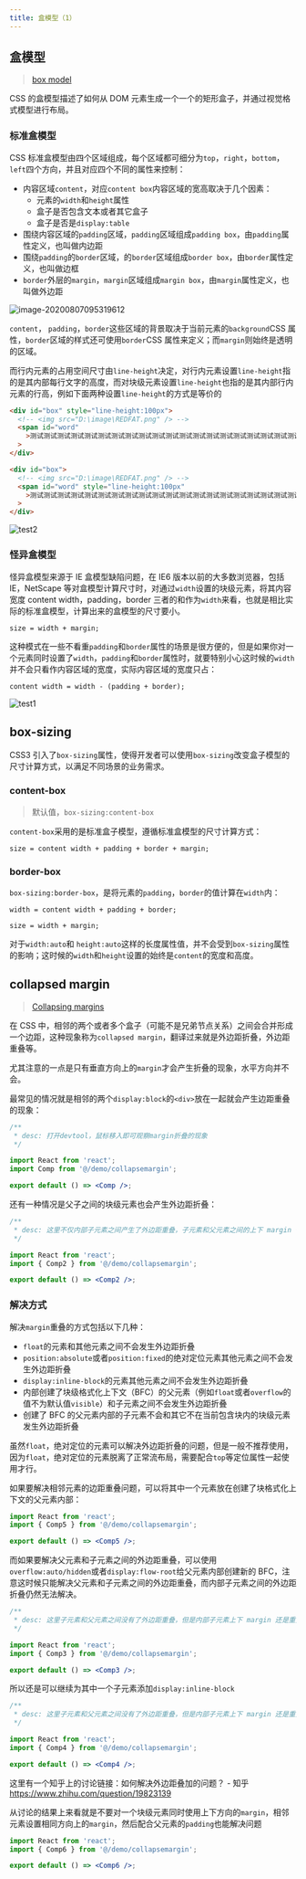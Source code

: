 ```yaml
---
title: 盒模型（1）
---
```


## 盒模型

> [box model](https://www.w3.org/TR/CSS22/box.html)

CSS 的盒模型描述了如何从 DOM 元素生成一个一个的矩形盒子，并通过视觉格式模型进行布局。

### 标准盒模型

CSS 标准盒模型由四个区域组成，每个区域都可细分为`top`，`right`，`bottom`，`left`四个方向，并且对应四个不同的属性来控制：

- 内容区域`content`，对应`content box`内容区域的宽高取决于几个因素：
  - 元素的`width`和`height`属性
  - 盒子是否包含文本或者其它盒子
  - 盒子是否是`display:table`
- 围绕内容区域的`padding`区域，`padding`区域组成`padding box`，由`padding`属性定义，也叫做内边距
- 围绕`padding`的`border`区域，的`border`区域组成`border box`，由`border`属性定义，也叫做边框
- `border`外层的`margin`，`margin`区域组成`margin box`，由`margin`属性定义，也叫做外边距

![image-20200807095319612](../../images/image-20200807095319612.png)

`content`， `padding`，`border`这些区域的背景取决于当前元素的`background`CSS 属性，`border`区域的样式还可使用`border`CSS 属性来定义；而`margin`则始终是透明的区域。

而行内元素的占用空间尺寸由`line-height`决定，对行内元素设置`line-height`指的是其内部每行文字的高度，而对块级元素设置`line-height`也指的是其内部行内元素的行高，例如下面两种设置`line-height`的方式是等价的

```html
<div id="box" style="line-height:100px">
  <!-- <img src="D:\image\REDFAT.png" /> -->
  <span id="word"
    >测试测试测试测试测试测试测试测试测试测试测试测试测试测试测试测试测试测试测试测试测试测试测试测试</span
  >
</div>
```

```html
<div id="box">
  <!-- <img src="D:\image\REDFAT.png" /> -->
  <span id="word" style="line-height:100px"
    >测试测试测试测试测试测试测试测试测试测试测试测试测试测试测试测试测试测试测试测试测试测试测试测试</span
  >
</div>
```

![test2](../../images/test2.gif)

### 怪异盒模型

怪异盒模型来源于 IE 盒模型缺陷问题，在 IE6 版本以前的大多数浏览器，包括 IE，NetScape 等对盒模型计算尺寸时，对通过`width`设置的块级元素，将其内容宽度 content width，padding，border 三者的和作为`width`来看，也就是相比实际的标准盒模型，计算出来的盒模型的尺寸要小。

```shell
size = width + margin;
```

这种模式在一些不看重`padding`和`border`属性的场景是很方便的，但是如果你对一个元素同时设置了`width`，`padding`和`border`属性时，就要特别小心这时候的`width`并不会只看作内容区域的宽度，实际内容区域的宽度只占：

```shell
content width = width - (padding + border);
```

![test1](../../images/test1.gif)

## box-sizing

CSS3 引入了`box-sizing`属性，使得开发者可以使用`box-sizing`改变盒子模型的尺寸计算方式，以满足不同场景的业务需求。

### content-box

> 默认值，`box-sizing:content-box`

`content-box`采用的是标准盒子模型，遵循标准盒模型的尺寸计算方式：

```shell
size = content width + padding + border + margin;
```

### border-box

`box-sizing:border-box`，是将元素的`padding`，`border`的值计算在`width`内：

```shell
width = content width + padding + border;

size = width + margin;
```

对于`width:auto`和 `height:auto`这样的长度属性值，并不会受到`box-sizing`属性的影响；这时候的`width`和`height`设置的始终是`content`的宽度和高度。

## collapsed margin

> [Collapsing margins](https://www.w3.org/TR/CSS22/box.html#collapsing-margins)

在 CSS 中，相邻的两个或者多个盒子（可能不是兄弟节点关系）之间会合并形成一个边距，这种现象称为`collapsed margin`，翻译过来就是外边距折叠，外边距重叠等。

尤其注意的一点是只有垂直方向上的`margin`才会产生折叠的现象，水平方向并不会。

最常见的情况就是相邻的两个`display:block`的`<div>`放在一起就会产生边距重叠的现象：

```jsx
/**
 * desc: 打开devtool，鼠标移入即可观察margin折叠的现象
 */

import React from 'react';
import Comp from '@/demo/collapsemargin';

export default () => <Comp />;
```

还有一种情况是父子之间的块级元素也会产生外边距折叠：

```jsx
/**
 * desc: 这里不仅内部子元素之间产生了外边距重叠，子元素和父元素之间的上下 margin 也重叠在了一起
 */

import React from 'react';
import { Comp2 } from '@/demo/collapsemargin';

export default () => <Comp2 />;
```

### 解决方式

解决`margin`重叠的方式包括以下几种：

- `float`的元素和其他元素之间不会发生外边距折叠
- `position:absolute`或者`position:fixed`的绝对定位元素其他元素之间不会发生外边距折叠
- `display:inline-block`的元素其他元素之间不会发生外边距折叠
- 内部创建了块级格式化上下文（BFC）的父元素（例如`float`或者`overflow`的值不为默认值`visible`）和子元素之间不会发生外边距折叠
- 创建了 BFC 的父元素内部的子元素不会和其它不在当前包含块内的块级元素发生外边距折叠

虽然`float`，绝对定位的元素可以解决外边距折叠的问题，但是一般不推荐使用，因为`float`，绝对定位的元素脱离了正常流布局，需要配合`top`等定位属性一起使用才行。

如果要解决相邻元素的边距重叠问题，可以将其中一个元素放在创建了块格式化上下文的父元素内部：

```jsx
import React from 'react';
import { Comp5 } from '@/demo/collapsemargin';

export default () => <Comp5 />;
```

而如果要解决父元素和子元素之间的外边距重叠，可以使用`overflow:auto/hidden`或者`display:flow-root`给父元素内部创建新的 BFC，注意这时候只能解决父元素和子元素之间的外边距重叠，而内部子元素之间的外边距折叠仍然无法解决。

```jsx
/**
 * desc: 这里子元素和父元素之间没有了外边距重叠，但是内部子元素上下 margin 还是重叠在一起
 */

import React from 'react';
import { Comp3 } from '@/demo/collapsemargin';

export default () => <Comp3 />;
```

所以还是可以继续为其中一个子元素添加`display:inline-block`

```jsx
/**
 * desc: 这里子元素和父元素之间没有了外边距重叠，但是内部子元素上下 margin 还是重叠在一起
 */

import React from 'react';
import { Comp4 } from '@/demo/collapsemargin';

export default () => <Comp4 />;
```

这里有一个知乎上的讨论链接：如何解决外边距叠加的问题？ - 知乎 https://www.zhihu.com/question/19823139

从讨论的结果上来看就是不要对一个块级元素同时使用上下方向的`margin`，相邻元素设置相同方向上的`margin`，然后配合父元素的`padding`也能解决问题

```jsx
import React from 'react';
import { Comp6 } from '@/demo/collapsemargin';

export default () => <Comp6 />;
```

